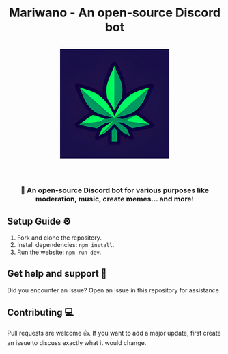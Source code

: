 <h1 align="center">
    <br>
    Mariwano - An open-source Discord bot
    <br><br>
    <img src="./public/mariwano-icon.png" alt="Mariwano icon" width="256" height="256">
    <br><br>
</h1>

<h3 align="center">
    🤖 An open-source Discord bot for various purposes like moderation, music, create memes... and more!
</h3>

## Setup Guide ⚙
1. Fork and clone the repository.
2. Install dependencies: `npm install`.
3. Run the website: `npm run dev`.

## Get help and support 💬
Did you encounter an issue? Open an issue in this repository for assistance.

## Contributing 💻
Pull requests are welcome 👍. If you want to add a major update, first create an issue to discuss exactly what it would change.